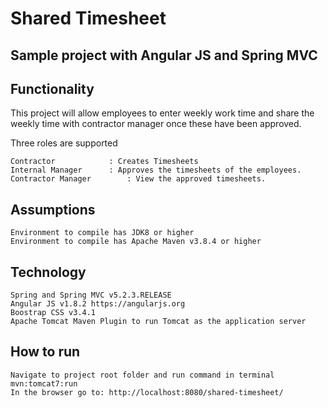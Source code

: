 # Shared Timesheet

## Sample project with Angular JS and Spring MVC

## Functionality

This project will allow employees to enter weekly work time and share the weekly time with contractor manager once these
have been approved.

Three roles are supported

    Contractor       	  : Creates Timesheets
    Internal Manager	  : Approves the timesheets of the employees.
    Contractor Manager        : View the approved timesheets.

## Assumptions

    Environment to compile has JDK8 or higher
    Environment to compile has Apache Maven v3.8.4 or higher

## Technology

    Spring and Spring MVC v5.2.3.RELEASE
    Angular JS v1.8.2 https://angularjs.org
    Boostrap CSS v3.4.1
    Apache Tomcat Maven Plugin to run Tomcat as the application server

## How to run

    Navigate to project root folder and run command in terminal mvn:tomcat7:run
    In the browser go to: http://localhost:8080/shared-timesheet/


        
